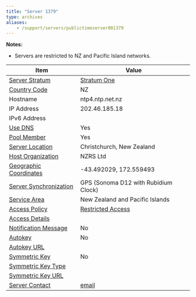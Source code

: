 ```yaml
---
title: "Server 1379"
type: archives
aliases:
    - /support/servers/publictimeserver001379
---
```


**Notes:**

* Servers are restricted to NZ and Pacific Island networks.

| Item | Value |
| ----- | ----- |
| [Server Stratum](/support/servers/serverstratum) | [Stratum One](/support/servers/stratumonetimeservers) |
| [Country Code](/support/servers/countrycode) | NZ |
| Hostname |  ntp4.ntp.net.nz |
| IP Address |  202.46.185.18 |
| IPv6 Address | |
| [Use DNS](/support/servers/usedns) | Yes |
| [Pool Member](/support/servers/poolmember) | Yes |
| [Server Location](/support/servers/serverlocation) |  Christchurch, New Zealand  |
| [Host Organization](/support/servers/hostorganization) |  NZRS Ltd |
| [ Geographic Coordinates](/support/servers/geographiccoordinates) |  -43.492029, 172.559493 |
| [Server Synchronization](/support/servers/serversynchronization) |  GPS (Sonoma D12 with Rubidium Clock)  |
| [Service Area](/support/servers/servicearea) |  New Zealand and Pacific Islands  |
| [Access Policy](/support/servers/accesspolicy) | [Restricted Access](/support/servers/restrictedaccess) |
| [Access Details](/support/servers/accessdetails) |  |
| [Notification Message](/support/servers/notificationmessage) | No |
| [Autokey](/support/servers/autokey) | No |
| [Autokey URL](/support/servers/autokeyurl) | |
| [Symmetric Key](/support/servers/symmetrickey) | No |
| [Symmetric Key Type](/support/servers/symmetrickeytype) | |
| [Symmetric Key URL](/support/servers/symmetrickeyurl) | |
| [Server Contact](/support/servers/servercontact) | [email](mailto:support@nzrs.net.nz) |